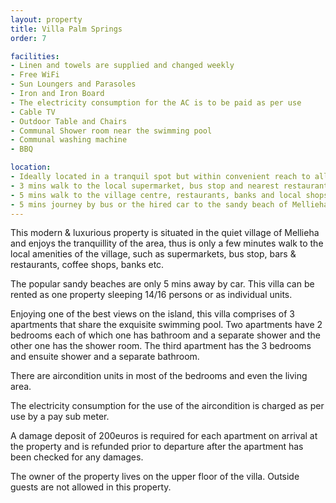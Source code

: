 ```yaml
---
layout: property
title: Villa Palm Springs
order: 7

facilities:
- Linen and towels are supplied and changed weekly
- Free WiFi
- Sun Loungers and Parasoles
- Iron and Iron Board
- The electricity consumption for the AC is to be paid as per use
- Cable TV
- Outdoor Table and Chairs
- Communal Shower room near the swimming pool
- Communal washing machine
- BBQ

location:
- Ideally located in a tranquil spot but within convenient reach to all the village amenities
- 3 mins walk to the local supermarket, bus stop and nearest restaurant
- 5 mins walk to the village centre, restaurants, banks and local shops
- 5 mins journey by bus or the hired car to the sandy beach of Mellieha Bay
---
```


This modern & luxurious property is situated in the quiet village of Mellieha and enjoys the tranquillity of the area, thus is only a few minutes walk to the local amenities of the village, such as supermarkets, bus stop, bars & restaurants, coffee shops, banks etc.

The popular sandy beaches are only 5 mins away by car. This villa can be rented as one property sleeping 14/16 persons or as individual units.

Enjoying one of the best views on the island, this villa comprises of 3 apartments that share the exquisite swimming pool. Two apartments have 2 bedrooms each of which one has bathroom and a separate shower and the other one has the shower room. The third apartment has the 3 bedrooms and ensuite shower and a separate bathroom.

There are aircondition units in most of the bedrooms and even the living area.

The electricity consumption for the use of the aircondition is charged as per use by a pay sub meter.

A damage deposit of 200euros is required for each apartment on arrival at the property and is refunded prior to departure after the apartment has been checked for any damages.

The owner of the property lives on the upper floor of the villa. Outside guests are not allowed in this property.